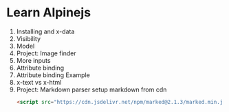 # Learn Alpinejs

1. Installing and x-data
2. Visibility
3. Model
4. Project: Image finder
5. More inputs
6. Attribute binding
7. Attribute binding Example
8. x-text vs x-html
9. Project: Markdown parser
   setup markdown from cdn
   ```html
   <script src="https://cdn.jsdelivr.net/npm/marked@2.1.3/marked.min.js"></script>
   ```
